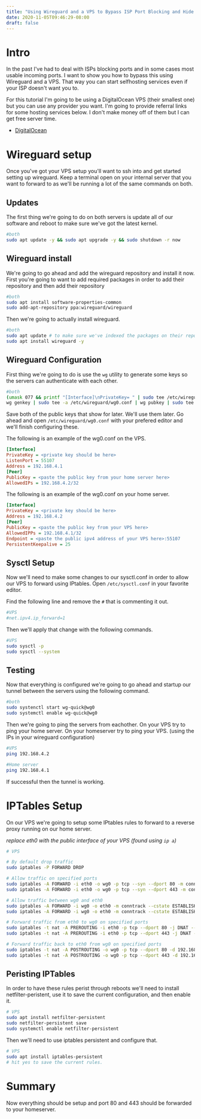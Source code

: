 ```yaml
---
title: "Using Wireguard and a VPS to Bypass ISP Port Blocking and Hide Your Public IP"
date: 2020-11-05T09:46:29-08:00
draft: false
---
```

# Intro
In the past I've had to deal with ISPs blocking ports and in some cases most usable incoming ports. I want to show you how to bypass this using Wireguard and a VPS. That way you can start selfhosting services even if your ISP doesn't want you to.

For this tutorial I'm going to be using a DigitalOcean VPS (their smallest one) but you can use any provider you want. I'm going to provide referral links for some hosting services below. I don't make money off of them but I can get free server time.

* [DigitalOcean](https://m.do.co/c/d4aa430d72d9)

# Wireguard setup

Once you've got your VPS setup you'll want to ssh into and get started setting up wireguard. Keep a terminal open on your internal server that you want to forward to as we'll be running a lot of the same commands on both.

## Updates

The first thing we're going to do on both servers is update all of our software and reboot to make sure we've got the latest kernel.

```bash
#both
sudo apt update -y && sudo apt upgrade -y && sudo shutdown -r now
```

## Wireguard install
We're going to go ahead and add the wireguard repository and install it now. First you're going to want to add required packages in order to add their repository and then add their repository

```bash
#both
sudo apt install software-properties-common
sudo add-apt-repository ppa:wireguard/wireguard
```

Then we're going to actually install wireguard.

```bash
#both
sudo apt update # to make sure we've indexed the packages on their repo
sudo apt install wireguard -y
```

## Wireguard Configuration
First thing we're going to do is use the `wg` utility to generate some keys so the servers can authenticate with each other.

```bash
#both
(umask 077 && printf "[Interface]\nPrivateKey= " | sudo tee /etc/wireguard/wg0.conf > /dev/null)
wg genkey | sudo tee -a /etc/wireguard/wg0.conf | wg pubkey | sudo tee /etc/wireguard/publickey
```

Save both of the public keys that show for later. We'll use them later. Go ahead and open `/etc/wireguard/wg0.conf` with your prefered editor and we'll finish configuring these.

The following is an example of the wg0.conf on the VPS.
```ini
[Interface]
PrivateKey = <private key should be here>
ListenPort = 55107
Address = 192.168.4.1
[Peer]
PublicKey = <paste the public key from your home server here>
AllowedIPs = 192.168.4.2/32
```
The following is an example of the wg0.conf on your home server.
```ini
[Interface]
PrivateKey = <private key should be here>
Address = 192.168.4.2
[Peer]
PublicKey = <paste the public key from your VPS here>
AllowedIPPs = 192.168.4.1/32
Endpoint = <paste the public ipv4 address of your VPS here>:55107
PersistentKeepalive = 25
```

## Sysctl Setup

Now we'll need to make some changes to our sysctl.conf in order to allow our VPS to forward using IPtables. Open `/etc/sysctl.conf` in your favorite editor.

Find the following line and remove the `#` that is commenting it out.
```bash
#VPS
#net.ipv4.ip_forward=1
```

Then we'll apply that change with the following commands.
```bash
#VPS
sudo sysctl -p
sudo sysctl --system
```

## Testing
Now that everything is configured we're going to go ahead and startup our tunnel between the servers using the following command.

```bash
#both
sudo systenctl start wg-quick@wg0
sudo systemctl enable wg-quick@wg0
```

Then we're going to ping the servers from eachother. On your VPS try to ping your home server. On your homeserver try to ping your VPS. (using the IPs in your wireguard configuration)
```bash
#VPS
ping 192.168.4.2
```
```bash
#Home server
ping 192.168.4.1
```

If successful then the tunnel is working.

# IPTables Setup
On our VPS we're going to setup some IPtables rules to forward to a reverse proxy running on our home server.

*replace eth0 with the public interface of your VPS (found using `ip a`)*
```bash
# VPS

# By default drop traffic
sudo iptables -P FORWARD DROP

# Allow traffic on specified ports
sudo iptables -A FORWARD -i eth0 -o wg0 -p tcp --syn --dport 80 -m conntrack --ctstate NEW -j ACCEPT
sudo iptables -A FORWARD -i eth0 -o wg0 -p tcp --syn --dport 443 -m conntrack --ctstate NEW -j ACCEPT

# Allow traffic between wg0 and eth0
sudo iptables -A FORWARD -i wg0 -o eth0 -m conntrack --cstate ESTABLISHED,RELATED -j ACCEPT
sudo iptables -A FORWARD -i wg0 -o eth0 -m conntrack --cstate ESTABLISHED,RELATED -j ACCEPT

# Forward traffic from eth0 to wg0 on specified ports
sudo iptables -t nat -A PREROUTING -i eth0 -p tcp --dport 80 -j DNAT --to-destination 192.168.4.2
sudo iptables -t nat -A PREROUTING -i eth0 -p tcp --dport 443 -j DNAT --to-destination 192.168.4.2

# Forward traffic back to eth0 from wg0 on specified ports
sudo iptables -t nat -A POSTROUTING -o wg0 -p tcp --dport 80 -d 192.168.4.2 -j SNAT --to-source 192.168.4.1
sudo iptables -t nat -A POSTROUTING -o wg0 -p tcp --dport 443 -d 192.168.4.2 -j SNAT --to-source 192.168.4.1
```

## Peristing IPTables
In order to have these rules perist through reboots we'll need to install netfilter-peristent, use it to save the current configuration, and then enable it.

```bash
# VPS
sudo apt install netfilter-persistent
sudo netfilter-persistent save
sudo systemctl enable netfilter-persistent
```

Then we'll need to use iptables persistent and configure that.

```bash
# VPS
sudo apt install iptables-persistent
# hit yes to save the current rules.
```

# Summary
Now everything should be setup and port 80 and 443 should be forwarded to your homeserver.